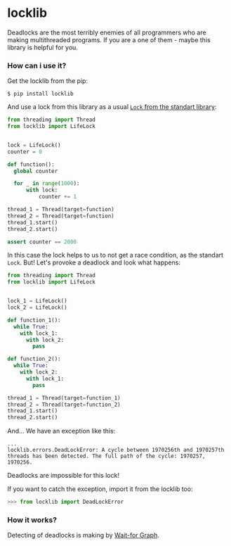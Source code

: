# locklib


Deadlocks are the most terribly enemies of all programmers who are making multithreaded programs. If you are a one of them - maybe this library is helpful for you.


### How can i use it?

Get the locklib from the pip:

```
$ pip install locklib
```

And use a lock from this library as a usual [```Lock``` from the standart library](https://docs.python.org/3/library/threading.html#lock-objects):

```python
from threading import Thread
from locklib import LifeLock


lock = LifeLock()
counter = 0

def function():
  global counter

  for _ in range(1000):
      with lock:
          counter += 1

thread_1 = Thread(target=function)
thread_2 = Thread(target=function)
thread_1.start()
thread_2.start()

assert counter == 2000
```

In this case the lock helps to us to not get a race condition, as the standart ```Lock```. But! Let's provoke a deadlock and look what happens:

```python
from threading import Thread
from locklib import LifeLock


lock_1 = LifeLock()
lock_2 = LifeLock()

def function_1():
  while True:
    with lock_1:
      with lock_2:
        pass

def function_2():
  while True:
    with lock_2:
      with lock_1:
        pass

thread_1 = Thread(target=function_1)
thread_2 = Thread(target=function_2)
thread_1.start()
thread_2.start()
```

And... We have an exception like this:

```
...
locklib.errors.DeadLockError: A cycle between 1970256th and 1970257th threads has been detected. The full path of the cycle: 1970257, 1970256.
```

Deadlocks are impossible for this lock!

If you want to catch the exception, import it from the locklib too:

```python
>>> from locklib import DeadLockError
```


### How it works?

Detecting of deadlocks is making by [Wait-for Graph](https://en.wikipedia.org/wiki/Wait-for_graph).
